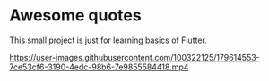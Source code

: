# Awesome quotes

This small project is just for learning basics of Flutter.


https://user-images.githubusercontent.com/100322125/179614553-7ce53cf6-3190-4edc-98b6-7e9855584418.mp4

